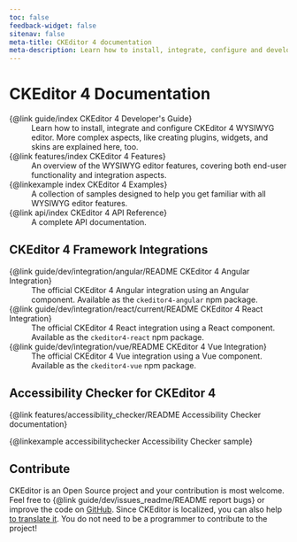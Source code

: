 ```yaml
---
toc: false
feedback-widget: false
sitenav: false
meta-title: CKEditor 4 documentation
meta-description: Learn how to install, integrate, configure and develop CKEditor 4 WYSIWYG editor. Browse through API documentation and online samples.
---
```


# CKEditor 4 Documentation

<dl>
<dt>{@link guide/index CKEditor 4 Developer's Guide}</dt><dd>Learn how to install, integrate and configure CKEditor 4 WYSIWYG editor. More complex aspects, like creating plugins, widgets, and skins are explained here, too.</dd>
<dt>{@link features/index CKEditor 4 Features}</dt><dd>An overview of the WYSIWYG editor features, covering both end-user functionality and integration aspects.</dd>
<dt>{@linkexample index CKEditor 4 Examples}</dt><dd>A collection of samples designed to help you get familiar with all WYSIWYG editor features.</dd>
<dt>{@link api/index CKEditor 4 API Reference}</dt><dd>A complete API documentation.</dd>
</dl>

## CKEditor 4 Framework Integrations

<dl>
<dt>{@link guide/dev/integration/angular/README CKEditor 4 Angular Integration}</dt>
<dd>The official CKEditor 4 Angular integration using an Angular component. Available as the <code>ckeditor4-angular</code> npm package.</dd>
<dt>{@link guide/dev/integration/react/current/README CKEditor 4 React Integration}</dt>
<dd>The official CKEditor 4 React integration using a React component. Available as the <code>ckeditor4-react</code> npm package.</dd>
<dt>{@link guide/dev/integration/vue/README CKEditor 4 Vue Integration}</dt>
<dd>The official CKEditor 4 Vue integration using a Vue component. Available as the <code>ckeditor4-vue</code> npm package.</dd>
</dl>

## Accessibility Checker for CKEditor 4

{@link features/accessibility_checker/README Accessibility Checker documentation}

{@linkexample accessibilitychecker Accessibility Checker sample}

## Contribute

CKEditor is an Open Source project and your contribution is most welcome. Feel free to {@link guide/dev/issues_readme/README report bugs} or improve the code on [GitHub](https://github.com/ckeditor/ckeditor4). Since CKEditor is localized, you can also help [to translate it](https://www.transifex.com/ckeditor/ckeditor/). You do not need to be a programmer to contribute to the project!

